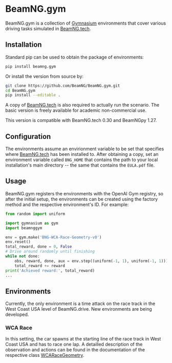 # BeamNG.gym

BeamNG.gym is a collection of [Gymnasium](https://gymnasium.farama.org/)
environments that cover various driving tasks simulated in
[BeamNG.tech](https://beamng.tech/).

## Installation

Standard pip can be used to obtain the package of environments:
```bash
pip install beamng.gym
```

Or install the version from source by:
```bash
git clone https://github.com/BeamNG/BeamNG.gym.git
cd BeamNG.gym
pip install --editable .
```

A copy of [BeamNG.tech](https://beamng.tech/) is also required to
actually run the scenario. The basic version is freely available for academic non-commercial use.

This version is compatible with BeamNG.tech 0.30 and BeamNGpy 1.27.

## Configuration

The environments assume an envirionment variable to be set that specifies where
[BeamNG.tech](https://beamng.tech/) has been installed to. After
obtaining a copy, set an environment variable called `BNG_HOME` that contains
the path to your local installation's main directory -- the same that contains
the `EULA.pdf` file.

## Usage

BeamNG.gym registers the environments with the OpenAI Gym registry, so after
the initial setup, the environments can be created using the factory method and
the respective environment's ID. For example:

```python
from random import uniform

import gymnasium as gym
import beamnggym

env = gym.make('BNG-WCA-Race-Geometry-v0')
env.reset()
total_reward, done = 0, False
# Drive around randomly until finishing
while not done:
    obs, reward, done, aux = env.step((uniform(-1, 1), uniform(-1, 1)))
    total_reward += reward
print('Achieved reward:', total_reward)
...
```

## Environments

Currently, the only environment is a time attack on the race track in the
West Coast USA level of BeamNG.drive. New environments are being developed.

### WCA Race

In this setting, the car spawns at the starting line of the race track in
West Coast USA and has to race one lap. A detailled description of the
observation and actions can be found in the documentation of the respective
class [WCARaceGeometry](https://github.com/BeamNG/BeamNG.gym).
